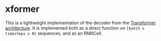 # xformer

This is a lightweight implementation of the decoder from the [Transformer architecture](https://arxiv.org/abs/1706.03762). It is implemented both as a direct function on `[batch x timesteps x N]` sequences, and as an RNNCell.